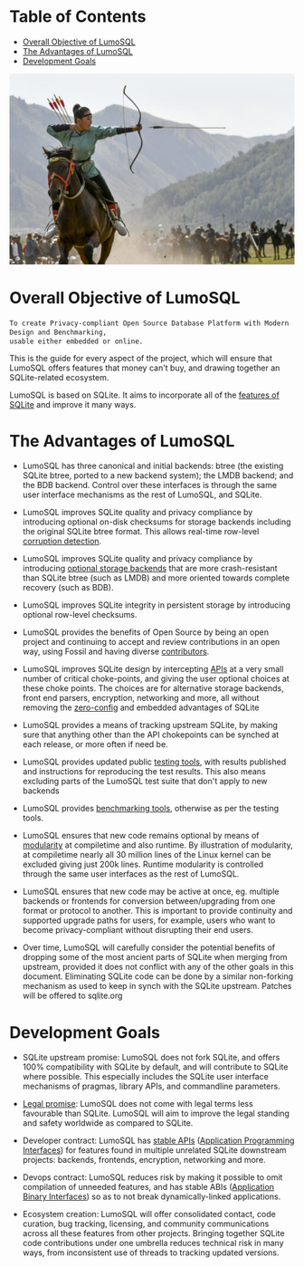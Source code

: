 <!-- SPDX-License-Identifier: CC-BY-SA-4.0 -->
<!-- SPDX-FileCopyrightText: 2020 The LumoSQL Authors -->
<!-- SPDX-ArtifactOfProjectName: LumoSQL -->
<!-- SPDX-FileType: Documentation -->
<!-- SPDX-FileComment: Original by Dan Shearer, 2020 -->


Table of Contents
=================

   * [Overall Objective of LumoSQL](#overall-objective-of-lumosql)
   * [The Advantages of LumoSQL](#the-advantages-of-lumosql)
   * [Development Goals](#developmenr-goals)


![](./images/lumo-project-aims-intro.jpg "Mongolian horseback archery, rights request pending from https://www.toursmongolia.com/")

Overall Objective of LumoSQL
============================

	To create Privacy-compliant Open Source Database Platform with Modern Design and Benchmarking,
	usable either embedded or online.

This is the guide for every aspect of the project, which will ensure that
LumoSQL offers features that money can't buy, and drawing together an
SQLite-related ecosystem.

LumoSQL is based on SQLite. It aims to incorporate all of the [features of SQLite](https://www.sqlite.org/features.html) and improve it many ways.

The Advantages of LumoSQL
================

* LumoSQL has three canonical and initial backends: btree (the existing
SQLite btree, ported to a new backend system); the LMDB backend; and the BDB
backend. Control over these interfaces is through the
same user interface mechanisms as the rest of LumoSQL, and SQLite.
<!---<br>***&#x2713; [DONE]***--->

* LumoSQL improves SQLite quality and privacy compliance by introducing
optional on-disk checksums for storage backends including the original
SQLite btree format.  This allows real-time row-level [corruption detection](./lumo-corruption-detection-and-magic.md).

* LumoSQL improves SQLite quality and privacy compliance by introducing
[optional storage backends](./backends.md) that are more crash-resistant than SQLite btree (such as LMDB)
and more oriented towards complete recovery (such as BDB).

* LumoSQL improves SQLite integrity in persistent storage by introducing
optional row-level checksums.

* LumoSQL provides the benefits of Open Source by being an open project
and continuing to accept and review contributions in an open way, using
Fossil and having diverse [contributors](./3.1-contributions.md).
<!---<br>***&#x2713; [DONE and ongoing]***--->

* LumoSQL improves SQLite design by intercepting [APIs](./api.md) at a very small
number of critical choke-points, and giving the user optional choices at
these choke points. The choices are for alternative storage backends,
front end parsers, encryption, networking and more, all without removing
the [zero-config](https://sqlite.org/zeroconf.html) and embedded advantages of SQLite

* LumoSQL provides a means of tracking upstream SQLite, by making
sure that anything other than the API chokepoints can be synched at each
release, or more often if need be.
 <!---<br>***&#x2713; [DONE and ongoing](https://lumosql.org/src/not-forking/)*** --->

* LumoSQL provides updated public [testing tools](), with results published
and instructions for reproducing the test results. This also means
excluding parts of the LumoSQL test suite that don't apply to new backends

* LumoSQL provides [benchmarking tools](https://lumosql.org/benchmarking/), otherwise as per the testing
tools.
<!---<br>***&#x2713; [DONE and ongoing](https://lumosql.org/benchmarking)*** --->

* LumoSQL ensures that new code remains optional by means of [modularity](./3.5-lumo-test-build.md) at
compiletime and also runtime. By illustration of modularity, at compiletime
nearly all 30 million lines of the Linux kernel can be excluded giving just 200k
lines. Runtime modularity is controlled through the same user interfaces 
as the rest of LumoSQL.

* LumoSQL ensures that new code may be active at once, eg.
multiple backends or frontends for conversion between/upgrading from one
format or protocol to another. This is important to provide continuity and
supported upgrade paths for users, for example, users who want to become
privacy-compliant without disrupting their end users.

* Over time, LumoSQL will carefully consider the potential benefits of dropping
some of the most ancient parts of SQLite when merging from upstream, provided
it does not conflict with any of the other goals in this document. Eliminating 
SQLite code can be done by a similar non-forking mechanism as used to keep in synch
with the SQLite upstream. Patches will be offered to sqlite.org


Development Goals
====

* SQLite upstream promise: LumoSQL does not fork SQLite, and offers 100%
  compatibility with SQLite by default, and will contribute to SQLite where possible.
  This especially includes the SQLite user interface mechanisms of pragmas, 
  library APIs, and commandline parameters.
<!--- <br>***&#x2713; [DONE and ongoing](https://lumosql.org/src/not-forking/)***--->

* [Legal promise](./3.2-legal-aspects.md): LumoSQL does not come with legal terms less favourable than 
  SQLite. LumoSQL will aim to improve the legal standing and safety worldwide
  as compared to SQLite. 
  <!--- <br>***&#x2713; [DONE](https://lumosql.org/src/lumosql/LICENCES/README.md)*** --->
  

* Developer contract: LumoSQL has [stable APIs](./api.md) ([Application Programming Interfaces](https://en.wikipedia.org/wiki/Application_programming_interface#Libraries_and_frameworks)) for features found in multiple unrelated SQLite downstream projects:
  backends, frontends, encryption, networking and more. 

* Devops contract: LumoSQL reduces risk by making it possible to omit
  compilation of unneeded features, and has stable ABIs ([Application Binary Interfaces](https://en.wikipedia.org/wiki/Application_binary_interface)) so as to not break dynamically-linked applications.

* Ecosystem creation: LumoSQL will offer consolidated contact, code curation, bug tracking,
  licensing, and community communications across all these features from
  other projects. Bringing together SQLite code contributions under one umbrella reduces 
  technical risk in many ways, from inconsistent use of threads to tracking updated versions.



